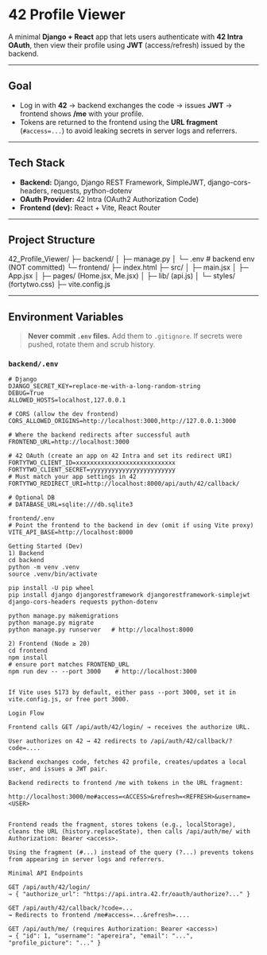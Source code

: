 # 42 Profile Viewer

A minimal **Django + React** app that lets users authenticate with **42 Intra OAuth**, then view their profile using **JWT** (access/refresh) issued by the backend.

---

## Goal

- Log in with **42** → backend exchanges the code → issues **JWT** → frontend shows **/me** with your profile.
- Tokens are returned to the frontend using the **URL fragment** (`#access=...`) to avoid leaking secrets in server logs and referrers.

---

## Tech Stack

- **Backend:** Django, Django REST Framework, SimpleJWT, django-cors-headers, requests, python-dotenv
- **OAuth Provider:** 42 Intra (OAuth2 Authorization Code)
- **Frontend (dev):** React + Vite, React Router

---

## Project Structure

42_Profile_Viewer/
├─ backend/
│ ├─ manage.py
│ └─ .env # backend env (NOT committed)
└─ frontend/
├─ index.html
├─ src/
│ ├─ main.jsx
│ ├─ App.jsx
│ ├─ pages/ (Home.jsx, Me.jsx)
│ ├─ lib/ (api.js)
│ └─ styles/ (fortytwo.css)
├─ vite.config.js


---

## Environment Variables

> **Never commit `.env` files.** Add them to `.gitignore`. If secrets were pushed, rotate them and scrub history.

### `backend/.env`
```env
# Django
DJANGO_SECRET_KEY=replace-me-with-a-long-random-string
DEBUG=True
ALLOWED_HOSTS=localhost,127.0.0.1

# CORS (allow the dev frontend)
CORS_ALLOWED_ORIGINS=http://localhost:3000,http://127.0.0.1:3000

# Where the backend redirects after successful auth
FRONTEND_URL=http://localhost:3000

# 42 OAuth (create an app on 42 Intra and set its redirect URI)
FORTYTWO_CLIENT_ID=xxxxxxxxxxxxxxxxxxxxxxxxxxxx
FORTYTWO_CLIENT_SECRET=yyyyyyyyyyyyyyyyyyyyyyyy
# Must match your app settings in 42
FORTYTWO_REDIRECT_URI=http://localhost:8000/api/auth/42/callback/

# Optional DB
# DATABASE_URL=sqlite:///db.sqlite3

frontend/.env
# Point the frontend to the backend in dev (omit if using Vite proxy)
VITE_API_BASE=http://localhost:8000

Getting Started (Dev)
1) Backend
cd backend
python -m venv .venv
source .venv/bin/activate

pip install -U pip wheel
pip install django djangorestframework djangorestframework-simplejwt django-cors-headers requests python-dotenv

python manage.py makemigrations
python manage.py migrate
python manage.py runserver   # http://localhost:8000

2) Frontend (Node ≥ 20)
cd frontend
npm install
# ensure port matches FRONTEND_URL
npm run dev -- --port 3000    # http://localhost:3000


If Vite uses 5173 by default, either pass --port 3000, set it in vite.config.js, or free port 3000.

Login Flow

Frontend calls GET /api/auth/42/login/ → receives the authorize URL.

User authorizes on 42 → 42 redirects to /api/auth/42/callback/?code=....

Backend exchanges code, fetches 42 profile, creates/updates a local user, and issues a JWT pair.

Backend redirects to frontend /me with tokens in the URL fragment:

http://localhost:3000/me#access=<ACCESS>&refresh=<REFRESH>&username=<USER>


Frontend reads the fragment, stores tokens (e.g., localStorage), cleans the URL (history.replaceState), then calls /api/auth/me/ with Authorization: Bearer <access>.

Using the fragment (#...) instead of the query (?...) prevents tokens from appearing in server logs and referrers.

Minimal API Endpoints

GET /api/auth/42/login/
→ { "authorize_url": "https://api.intra.42.fr/oauth/authorize?..." }

GET /api/auth/42/callback/?code=...
→ Redirects to frontend /me#access=...&refresh=....

GET /api/auth/me/ (requires Authorization: Bearer <access>)
→ { "id": 1, "username": "apereira", "email": "...", "profile_picture": "..." }
